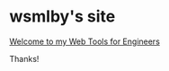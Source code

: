 # wsmlby's site

[Welcome to my Web Tools for Engineers](https://wsmlby.github.io/webtools)

Thanks!


